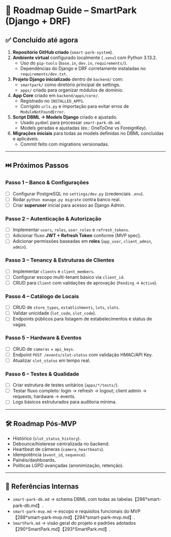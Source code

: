 # 📌 Roadmap Guide – SmartPark (Django + DRF)

## ✅ Concluído até agora
1. **Repositório GitHub criado** (`smart-park-system`).  
2. **Ambiente virtual** configurado localmente (`.venv`) com Python 3.13.2.  
   - Uso do `pip-tools` (`base.in`, `dev.in`, `requirements/`).  
   - Dependências do Django e DRF corretamente instaladas no `requirements/dev.txt`.  
3. **Projeto Django inicializado** dentro de `backend/` com:
   - `smartpark/` como diretório principal de settings.  
   - `apps/` criado para organizar módulos de domínio.  
4. **App Core** criado em `backend/apps/core/`.  
   - Registrado no `INSTALLED_APPS`.  
   - Corrigido `urls.py` e importação para evitar erros de `ModuleNotFoundError`.  
5. **Script DBML → Models Django** criado e ajustado.  
   - Usado `pydbml` para processar `smart-park-db.md`.  
   - Models geradas e ajustadas (ex.: OneToOne vs ForeignKey).  
6. **Migrações iniciais** para todas as models definidas no DBML concluídas e aplicáveis.  
   - Commit feito com migrations versionadas.  

---

## ⏭️ Próximos Passos

### Passo 1 – Banco & Configurações
- [ ] Configurar PostgreSQL no `settings/dev.py` (credenciais `.env`).  
- [ ] Rodar `python manage.py migrate` contra banco real.  
- [ ] Criar **superuser** inicial para acesso ao Django Admin.  

### Passo 2 – Autenticação & Autorização
- [ ] Implementar `users`, `roles`, `user_roles` e `refresh_tokens`.  
- [ ] Adicionar fluxo **JWT + Refresh Token** conforme [MVP spec].  
- [ ] Adicionar permissões baseadas em **roles** (`app_user`, `client_admin`, `admin`).  

### Passo 3 – Tenancy & Estruturas de Clientes
- [ ] Implementar `clients` e `client_members`.  
- [ ] Configurar escopo multi-tenant básico via `client_id`.  
- [ ] CRUD para `Client` com validações de aprovação (`Pending` → `Active`).  

### Passo 4 – Catálogo de Locais
- [ ] CRUD de `store_types`, `establishments`, `lots`, `slots`.  
- [ ] Validar unicidade (`lot_code`, `slot_code`).  
- [ ] Endpoints públicos para listagem de estabelecimentos e status de vagas.  

### Passo 5 – Hardware & Eventos
- [ ] CRUD de `cameras` + `api_keys`.  
- [ ] Endpoint `POST /events/slot-status` com validação HMAC/API Key.  
- [ ] Atualizar `slot_status` em tempo real.  

### Passo 6 – Testes & Qualidade
- [ ] Criar estrutura de testes unitários (`apps/*/tests/`).  
- [ ] Testar fluxo completo: login → refresh → logout; client admin → requests; hardware → events.  
- [ ] Logs básicos estruturados para auditoria mínima.  

---

## 🛠️ Roadmap Pós-MVP
- Histórico (`slot_status_history`).  
- Debounce/histerese centralizada no backend.  
- Heartbeat de câmeras (`camera_heartbeats`).  
- Idempotência (`event_id`, `sequence`).  
- Painéis/dashboards.  
- Políticas LGPD avançadas (anonimização, retenção).  

---

## 📖 Referências Internas
- `smart-park-db.md` → schema DBML com todas as tabelas【286†smart-park-db.md】.  
- `smart-park-mvp.md` → escopo e requisitos funcionais do MVP【288†smart-park-mvp.md】【294†smart-park-mvp.md】.  
- `SmartPark.md` → visão geral do projeto e padrões adotados【290†SmartPark.md】【293†SmartPark.md】.  
